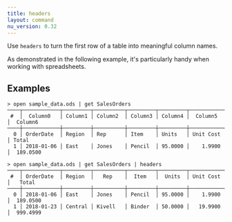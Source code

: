 ```yaml
---
title: headers
layout: command
nu_version: 0.32
---
```


Use `headers` to turn the first row of a table into meaningful column names.

As demonstrated in the following example, it's particularly handy when working with spreadsheets.

## Examples

```shell
> open sample_data.ods | get SalesOrders
────┬────────────┬─────────┬──────────┬─────────┬─────────┬───────────┬───────────
 #  │  Column0   │ Column1 │ Column2  │ Column3 │ Column4 │  Column5  │  Column6
────┼────────────┼─────────┼──────────┼─────────┼─────────┼───────────┼───────────
  0 │ OrderDate  │ Region  │ Rep      │ Item    │ Units   │ Unit Cost │ Total
  1 │ 2018-01-06 │ East    │ Jones    │ Pencil  │ 95.0000 │    1.9900 │  189.0500
```

```shell
> open sample_data.ods | get SalesOrders | headers
────┬────────────┬─────────┬──────────┬─────────┬─────────┬───────────┬───────────
 #  │ OrderDate  │ Region  │   Rep    │  Item   │  Units  │ Unit Cost │   Total
────┼────────────┼─────────┼──────────┼─────────┼─────────┼───────────┼───────────
  0 │ 2018-01-06 │ East    │ Jones    │ Pencil  │ 95.0000 │    1.9900 │  189.0500
  1 │ 2018-01-23 │ Central │ Kivell   │ Binder  │ 50.0000 │   19.9900 │  999.4999
```

